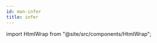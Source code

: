 ```yaml
---
id: man-infer
title: infer
---
```


import HtmlWrap from "@site/src/components/HtmlWrap";

<HtmlWrap url="/man/1.2.0/infer.1.html" />
